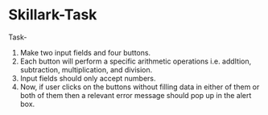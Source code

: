 # Skillark-Task
Task-


1. Make two input fields and four buttons.
2. Each button will perform a specific arithmetic operations i.e. addItion, subtraction, multiplication, and division.
3. Input fields should only accept numbers.
4. Now, if user clicks on the buttons without filling data in either of them or both of them then a relevant error message should pop up in the alert box.
